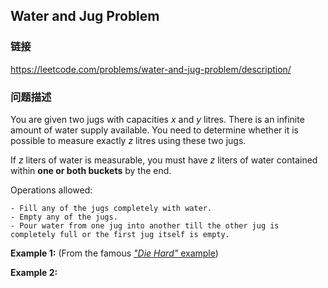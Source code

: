 ## Water and Jug Problem  
### 链接  
https://leetcode.com/problems/water-and-jug-problem/description/  
### 问题描述
You are given two jugs with capacities *x* and *y* litres. There is an infinite amount of water supply available. You need to determine whether it is possible to measure exactly *z* litres using these two jugs.

If *z* liters of water is measurable, you must have *z* liters of water contained within **one or both buckets** by the end.

Operations allowed:

	- Fill any of the jugs completely with water.
	- Empty any of the jugs.
	- Pour water from one jug into another till the other jug is completely full or the first jug itself is empty.

**Example 1:** (From the famous [*&quot;Die Hard&quot;* example](https://www.youtube.com/watch?v=BVtQNK_ZUJg))

**Example 2:**
